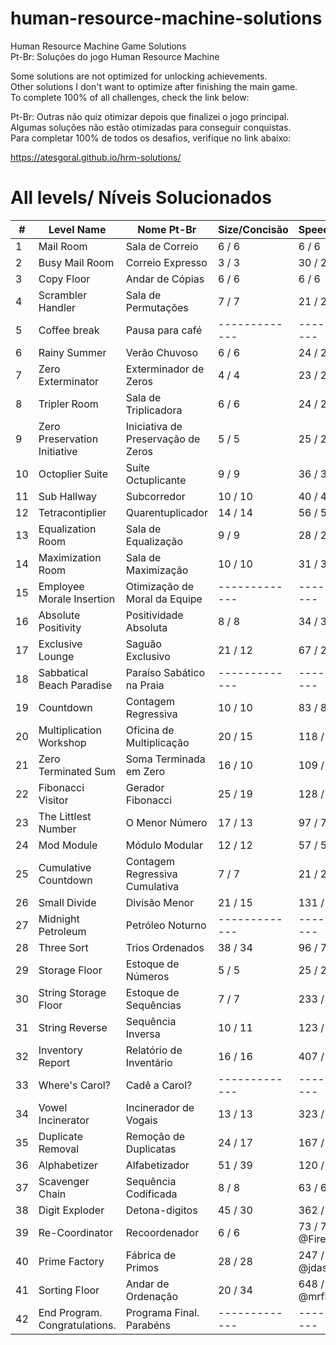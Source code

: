 # human-resource-machine-solutions

Human Resource Machine Game Solutions
<br />
Pt-Br: Soluções do jogo Human Resource Machine

Some solutions are not optimized for unlocking achievements.
<br />
Other solutions I don't want to optimize after finishing the main game.
<br />
To complete 100% of all challenges, check the link below:
<br />

Pt-Br: Outras não quiz otimizar depois que finalizei o jogo principal.
<br />
Algumas soluções não estão otimizadas para conseguir conquistas.
<br />
Para completar 100% de todos os desafios, verifique no link abaixo:

https://atesgoral.github.io/hrm-solutions/

# All levels/ Níveis Solucionados
| #   | Level Name                       |  Nome Pt-Br                           | Size/Concisão | Speed/Velocidade |
| --- | -------------------------------- | ------------------------------------- | ------------- | ---------------- |
| 1   | Mail Room                        |  Sala de Correio                      | 6 / 6         | 6 / 6 |
| 2   | Busy Mail Room                   |  Correio Expresso                     | 3 / 3         | 30 / 25 |
| 3   | Copy Floor                       |  Andar de Cópias                      | 6 / 6         | 6 / 6 |
| 4   | Scrambler Handler                |  Sala de Permutações                  | 7 / 7         | 21 / 21 |
| 5   | Coffee break                     |  Pausa para café                      | ------------- | ---------------- |
| 6   | Rainy Summer                     |  Verão Chuvoso                        | 6 / 6         | 24 / 24 |
| 7   | Zero Exterminator                |  Exterminador de Zeros                | 4 / 4         | 23 / 23 |
| 8   | Tripler Room                     |  Sala de Triplicadora                 | 6 / 6         | 24 / 24 |
| 9   | Zero Preservation Initiative     |  Iniciativa de Preservação de Zeros   | 5 / 5         | 25 / 25 |
| 10  | Octoplier Suite                  |  Suíte Octuplicante                   | 9 / 9         | 36 / 36 |
| 11  | Sub Hallway                      |  Subcorredor                          | 10 / 10       | 40 / 40 |
| 12  | Tetracontiplier                  |  Quarentuplicador                     | 14 / 14       | 56 / 56 |
| 13  | Equalization Room                |  Sala de Equalização                  | 9 / 9         | 28 / 27 |
| 14  | Maximization Room                |  Sala de Maximização                  | 10 / 10       | 31 / 31 |
| 15  | Employee Morale Insertion        |  Otimização de Moral da Equipe        | ------------- | ---------------- |
| 16  | Absolute Positivity              |  Positividade Absoluta                | 8 / 8         | 34 / 36 |
| 17  | Exclusive Lounge                 |  Saguão Exclusivo                     | 21 / 12       | 67 / 28 |
| 18  | Sabbatical Beach Paradise        |  Paraíso Sabático na Praia            | ------------- | ---------------- |
| 19  | Countdown                        |  Contagem Regressiva                  | 10 / 10       | 83 / 82 |
| 20  | Multiplication Workshop          |  Oficina de Multiplicação             | 20 / 15       | 118 / 109 |
| 21  | Zero Terminated Sum              |  Soma Terminada em Zero               | 16 / 10       | 109 / 72 |
| 22  | Fibonacci Visitor                |  Gerador Fibonacci                    | 25 / 19       | 128 / 156 |
| 23  | The Littlest Number              |  O Menor Número                       | 17 / 13       | 97 / 75 |
| 24  | Mod Module                       |  Módulo Modular                       | 12 / 12       | 57 / 57 |
| 25  | Cumulative Countdown             |  Contagem Regressiva Cumulativa       | 7 / 7         | 21 / 21 |
| 26  | Small Divide                     |  Divisão Menor                        | 21 / 15       | 131 / 76 |
| 27  | Midnight Petroleum               |  Petróleo Noturno                     | ------------- | ---------------- |
| 28  | Three Sort                       |  Trios Ordenados                      | 38 / 34       | 96 / 78 |
| 29  | Storage Floor                    |  Estoque de Números                   | 5 / 5         | 25 / 25 |
| 30  | String Storage Floor             |  Estoque de Sequências                | 7 / 7         | 233 / 203 |
| 31  | String Reverse                   |  Sequência Inversa                    | 10 / 11       | 123 / 122 |
| 32  | Inventory Report                 |  Relatório de Inventário              | 16 / 16       | 407 / 393 |
| 33  | Where's Carol?                   |  Cadê a Carol?                        | ------------- | ---------------- |
| 34  | Vowel Incinerator                |  Incinerador de Vogais                | 13 / 13       | 323 / 323 |
| 35  | Duplicate Removal                |  Remoção de Duplicatas                | 24 / 17       | 167 / 167 |
| 36  | Alphabetizer                     |  Alfabetizador                        | 51 / 39       | 120 / 109 |
| 37  | Scavenger Chain                  |  Sequência Codificada                 | 8 / 8         | 63 / 63 |
| 38  | Digit Exploder                   |  Detona-digitos                       | 45 / 30       | 362 / 165 |
| 39  | Re-Coordinator                   |  Recoordenador                        | 6 / 6         | 73 / 76 By @FireGoblin |
| 40  | Prime Factory                    |  Fábrica de Primos                    | 28 / 28       | 247 / 399 By @jdashton |
| 41  | Sorting Floor                    |  Andar de Ordenação                   | 20 / 34         | 648 / 714 By @mrflip |
| 42  | End Program. Congratulations.    |  Programa Final. Parabéns             | ------------- | ---------------- |

